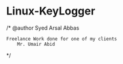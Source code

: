 # Linux-KeyLogger

/*
	@author Syed Arsal Abbas

	Freelance Work done for one of my clients 
	    Mr. Umair Abid 
*/